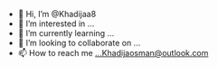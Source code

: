 - 👋 Hi, I’m @Khadijaa8
- 👀 I’m interested in ...
- 🌱 I’m currently learning ...
- 💞️ I’m looking to collaborate on ...
- 📫 How to reach me ...Khadijaosman@outlook.com

<!---
Khadijaa8/Khadijaa8 is a ✨ special ✨ repository because its `README.md` (this file) appears on your GitHub profile.
You can click the Preview link to take a look at your changes.
--->

